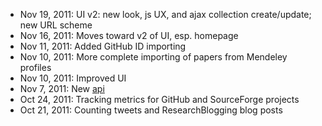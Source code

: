 * Nov 19, 2011: UI v2: new look, js UX, and ajax collection create/update; new URL scheme 
* Nov 16, 2011: Moves toward v2 of UI, esp. homepage
* Nov 11, 2011: Added GitHub ID importing
* Nov 10, 2011: More complete importing of papers from Mendeley profiles
* Nov 10, 2011: Improved UI
* Nov  7, 2011: New [api](http://total-impact.org/about.php#api)
* Oct 24, 2011: Tracking metrics for GitHub and SourceForge projects
* Oct 21, 2011: Counting tweets and ResearchBlogging blog posts
